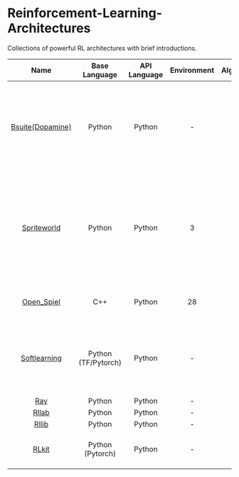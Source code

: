 # Reinforcement-Learning-Architectures
Collections of powerful RL architectures with brief introductions.

| Name | Base Language | API Language | Environment | Algorithm | Remarks |
| :-----: | :----: | :----: | :----: | :----: | :----: |
| [Bsuite(Dopamine)](https://github.com/deepmind/bsuite) | Python | Python | - | - | Architecture for RL, for architecture research, comprehensive studies, visualization, algorithmic research, and instruction |
| [Spriteworld](https://github.com/deepmind/spriteworld) | Python | Python | 3 | - | Aims to provide as much flexibility for procedurally generating multi-object scenes while retaining as simple an interface as possible |
| [Open_Spiel](https://github.com/deepmind/open_spiel) | C++ | Python | 28 | 24 | Mainly for Game Theory with RL (Multi-agent) |
| [Softlearning](https://github.com/rail-berkeley/softlearning) | Python (TF/Pytorch) | Python | - | 5 |  RL framework for training maximum entropy policies in continuous domains, based on Ray. |
| [Ray](https://github.com/ray-project/ray) | Python | Python | - | - | - |
| [Rllab](https://github.com/rll/rllab) | Python | Python | - | - | - |
| [Rllib](https://github.com/rll/rllab) | Python | Python | - | - | - |
| [RLkit](https://github.com/vitchyr/rlkit) | Python (Pytorch) | Python | - | 7 | RL framework and algorithms implemented in PyTorch. |









